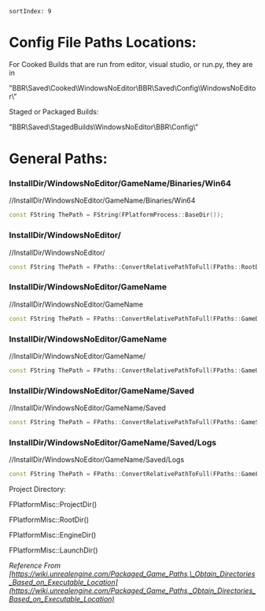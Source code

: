 ```
sortIndex: 9
```

# Config File Paths Locations:

For Cooked Builds that are run from editor, visual studio, or run.py, they are in

"BBR\\Saved\\Cooked\\WindowsNoEditor\\BBR\\Saved\\Config\\WindowsNoEditor\\"

Staged or Packaged Builds:

"BBR\\Saved\\StagedBuilds\\WindowsNoEditor\\BBR\\Config\\"

# **General Paths:**

### InstallDir/WindowsNoEditor/GameName/Binaries/Win64

//InstallDir/WindowsNoEditor/GameName/Binaries/Win64

```c++
const FString ThePath = FString(FPlatformProcess::BaseDir());
```

### InstallDir/WindowsNoEditor/

//InstallDir/WindowsNoEditor/

```c++
const FString ThePath = FPaths::ConvertRelativePathToFull(FPaths::RootDir());
```

### InstallDir/WindowsNoEditor/GameName

//InstallDir/WindowsNoEditor/GameName

```c++
const FString ThePath = FPaths::ConvertRelativePathToFull(FPaths::GameDir());
```

### InstallDir/WindowsNoEditor/GameName

//InstallDir/WindowsNoEditor/GameName/

```c++
const FString ThePath = FPaths::ConvertRelativePathToFull(FPaths::GameUserDir());
```

### InstallDir/WindowsNoEditor/GameName/Saved

//InstallDir/WindowsNoEditor/GameName/Saved

```c++
const FString ThePath = FPaths::ConvertRelativePathToFull(FPaths::GameSavedDir());
```

### InstallDir/WindowsNoEditor/GameName/Saved/Logs

//InstallDir/WindowsNoEditor/GameName/Saved/Logs

```c++
const FString ThePath = FPaths::ConvertRelativePathToFull(FPaths::GameLogDir());
```

Project Directory:

FPlatformMisc::ProjectDir()

FPlatformMisc::RootDir()

FPlatformMisc::EngineDir()

FPlatformMisc::LaunchDir()

_Reference From [https://wiki.unrealengine.com/Packaged_Game_Paths,\_Obtain_Directories_Based_on_Executable_Location](https://wiki.unrealengine.com/Packaged_Game_Paths,_Obtain_Directories_Based_on_Executable_Location)_
